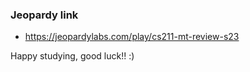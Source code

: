 ### Jeopardy link
- https://jeopardylabs.com/play/cs211-mt-review-s23

Happy studying, good luck!! :)
